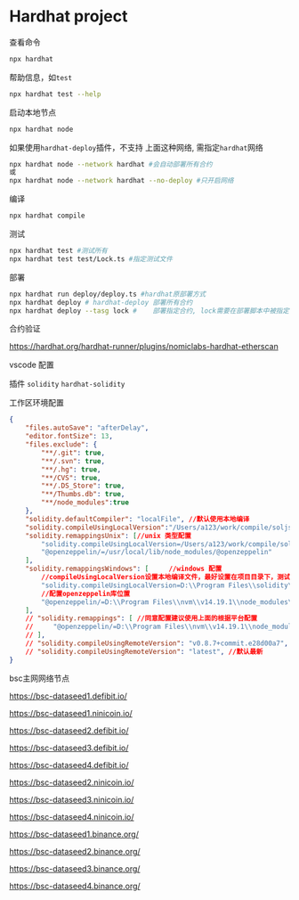 # Hardhat project

查看命令

```bash
npx hardhat
```

帮助信息，如`test`

```bash
npx hardhat test --help
```

启动本地节点

```bash
npx hardhat node 
```

如果使用`hardhat-deploy`插件，不支持 上面这种网络, 需指定`hardhat`网络

```bash
npx hardhat node --network hardhat #会自动部署所有合约
或
npx hardhat node --network hardhat --no-deploy #只开启网络
```

编译

```bash
npx hardhat compile
```

测试

```bash
npx hardhat test #测试所有
npx hardhat test test/Lock.ts #指定测试文件
```

部署

```bash
npx hardhat run deploy/deploy.ts #hardhat原部署方式
npx hardhat deploy # hardhat-deploy 部署所有合约
npx hardhat deploy --tasg lock #	部署指定合约, lock需要在部署脚本中被指定
```

合约验证

https://hardhat.org/hardhat-runner/plugins/nomiclabs-hardhat-etherscan


vscode 配置

插件 
`solidity`
`hardhat-solidity` 

工作区环境配置

```json
{
    "files.autoSave": "afterDelay",
    "editor.fontSize": 13,
    "files.exclude": {
        "**/.git": true,
        "**/.svn": true,
        "**/.hg": true,
        "**/CVS": true,
        "**/.DS_Store": true,
        "**/Thumbs.db": true,
        "**/node_modules":true
    },
    "solidity.defaultCompiler": "localFile", //默认使用本地编译
    "solidity.compileUsingLocalVersion":"/Users/a123/work/compile/soljson-v0.8.7+commit.e28d00a7.js",
    "solidity.remappingsUnix": [//unix 类型配置
        "solidity.compileUsingLocalVersion=/Users/a123/work/compile/soljson-v0.8.7+commit.e28d00a7.js",
        "@openzeppelin/=/usr/local/lib/node_modules/@openzeppelin"
    ],      
    "solidity.remappingsWindows": [     //windows 配置
        //compileUsingLocalVersion设置本地编译文件，最好设置在项目目录下，测试在其他盘里会报错
        "solidity.compileUsingLocalVersion=D:\\Program Files\\solidity\\soljson-v0.8.7+commit.e28d00a7.js",
        //配置openzeppelin库位置
        "@openzeppelin/=D:\\Program Files\\nvm\\v14.19.1\\node_modules\\@openzeppelin" 
    ],
    // "solidity.remappings": [ //同意配置建议使用上面的根据平台配置
    //     "@openzeppelin/=D:\\Program Files\\nvm\\v14.19.1\\node_modules\\@openzeppelin"
    // ],
    // "solidity.compileUsingRemoteVersion": "v0.8.7+commit.e28d00a7", //配置远程编译版本
    // "solidity.compileUsingRemoteVersion": "latest", //默认最新
}

```

bsc主网网络节点

https://bsc-dataseed1.defibit.io/

https://bsc-dataseed1.ninicoin.io/

https://bsc-dataseed2.defibit.io/

https://bsc-dataseed3.defibit.io/

https://bsc-dataseed4.defibit.io/

https://bsc-dataseed2.ninicoin.io/

https://bsc-dataseed3.ninicoin.io/

https://bsc-dataseed4.ninicoin.io/

https://bsc-dataseed1.binance.org/

https://bsc-dataseed2.binance.org/

https://bsc-dataseed3.binance.org/

https://bsc-dataseed4.binance.org/

